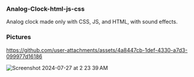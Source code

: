 ### Analog-Clock-html-js-css
Analog clock made only with CSS, JS, and HTML, with sound effects.

### Pictures


https://github.com/user-attachments/assets/4a8447cb-1def-4330-a7d3-099977d16186


![Screenshot 2024-07-27 at 2 23 39 AM](https://github.com/user-attachments/assets/6ea8dd66-7208-438e-b0e7-c5250364fc79)
